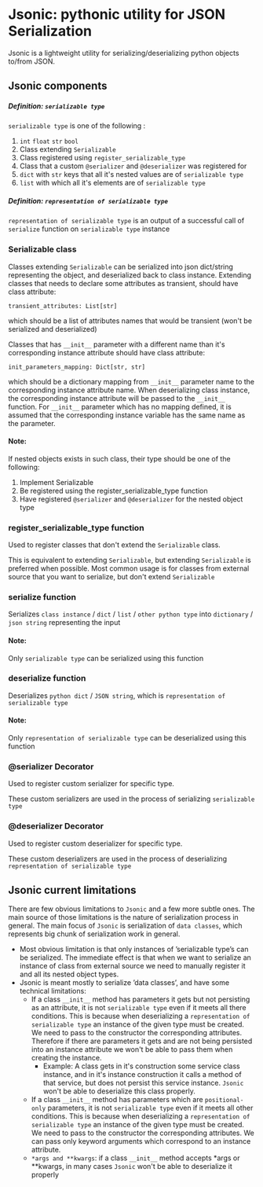 # Jsonic: pythonic utility for JSON Serialization

Jsonic is a lightweight utility for serializing/deserializing python objects to/from JSON.

## Jsonic components

##### Definition: `serializable type`  
`serializable type` is one of the following :
1. `int` `float` `str` `bool`
1. Class extending ``Serializable``
2. Class registered using ``register_serializable_type`` 
3. Class that a custom `@serializer` and `@deserializer` was registered for
4. `dict` with `str` keys that all it's nested values are of `serializable type`
4. `list` with which all it's elements are of `serializable type`  


##### Definition: `representation of serializable type`
`representation of serializable type` is an output of a successful call of `serialize` function on `serializable type` instance


### Serializable class
Classes extending `Serializable` can be serialized into json dict/string representing the object,
and deserialized back to class instance.
Extending classes that needs to declare some attributes as transient, should have
class attribute:

    transient_attributes: List[str]
    
which should be a list of attributes names that would be transient (won't be serialized and deserialized)

Classes that has `__init__` parameter with a different name than it's corresponding instance attribute should have class attribute:

    init_parameters_mapping: Dict[str, str]
    
which should be a dictionary mapping from `__init__` parameter name to the corresponding instance attribute name.
When deserializing class instance, the corresponding instance attribute will be passed to the `__init__` function.
For `__init__` parameter which has no mapping defined, it is assumed that the corresponding instance variable has
the same name as the parameter.


#### Note:
If nested objects exists in such class, their type should be one of the following:
1. Implement Serializable
2. Be registered using the register_serializable_type function
3. Have registered `@serializer` and `@deserializer` for the nested object type

### register_serializable_type function
Used to register classes that don't extend the `Serializable` class.

This is equivalent to extending `Serializable`, but extending `Serializable` is preferred when possible. 
Most common usage is for classes from external source that you want to serialize, but don't extend `Serializable`

### serialize function
Serializes ``class instance`` / ``dict`` / ``list`` / ``other python type`` into ``dictionary`` / ``json string`` representing the input

#### Note:
Only ``serializable type`` can be serialized using this function

### deserialize function
Deserializes `python dict` / `JSON string`, which is `representation of serializable type`

#### Note:
Only ``representation of serializable type`` can be deserialized using this function

### @serializer Decorator
Used to register custom serializer for specific type.

These custom serializers are used in the process of serializing `serializable type`   

### @deserializer Decorator
Used to register custom deserializer for specific type.

These custom deserializers are used in the process of deserializing `representation of serializable type`

## Jsonic current limitations
There are few obvious limitations to `Jsonic` and a few more subtle ones.
The main source of those limitations is the nature of serialization process in general.
The main focus of `Jsonic` is serialization of `data classes`, which represents big chunk 
of serialization work in general.

- Most obvious limitation is that only instances of ’serializable type’s can be serialized.
The immediate effect is that when we want to serialize an instance of class from external source we need to manually register it and all its
nested object types.
- Jsonic is meant mostly to serialize ’data classes’, and have some technical limitations:
    - If a class `__init__` method has parameters it gets but not persisting as an attribute, it is not `serializable type` even if it meets
     all there conditions.
     This is because when deserializing a `representation of serializable type` an instance of the given type must be created.
     We need to pass to the constructor the corresponding attributes. Therefore if there are parameters it gets and are not 
     being persisted into an instance attribute we won't be able to pass them when creating the instance.
        - Example: A class gets in it's construction some service class instance, and in it's instance construction
        it calls a method of that service, but does not persist this service instance. 
        `Jsonic` won't be able to deserialize this class properly.     
    - If a class `__init__` method has parameters which are `positional-only` parameters, it is not `serializable type` even if it meets
    all other conditions.
    This is because when deserializing a `representation of serializable type` an instance of the given type must be created.
    We need to pass to the constructor the corresponding attributes. We can pass only keyword arguments which correspond to 
    an instance attribute.
    - `*args and **kwargs`: if a class `__init__` method accepts *args or **kwargs, in many cases `Jsonic` won't be able to
     deserialize it properly
